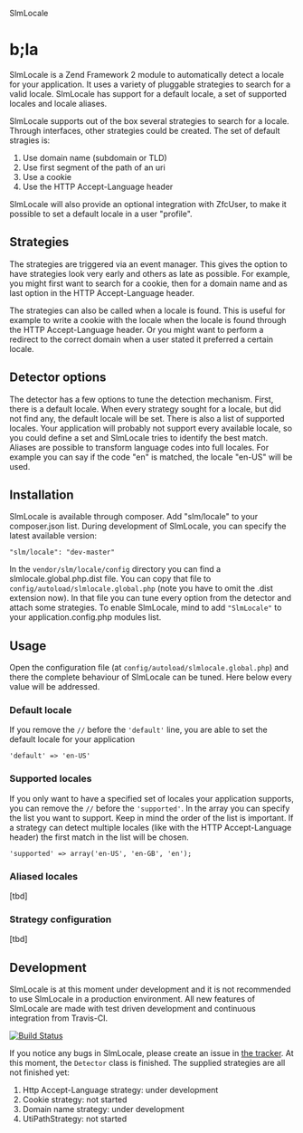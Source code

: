 SlmLocale

b;la
===
SlmLocale is a Zend Framework 2 module to automatically detect a locale for your application. It uses a variety of pluggable strategies to search for a valid locale. SlmLocale has support for a default locale, a set of supported locales and locale aliases.

SlmLocale supports out of the box several strategies to search for a locale. Through interfaces, other strategies could be created. The set of default stragies is:

 1. Use domain name (subdomain or TLD)
 3. Use first segment of the path of an uri
 4. Use a cookie
 5. Use the HTTP Accept-Language header

SlmLocale will also provide an optional integration with ZfcUser, to make it possible to set a default locale in a user "profile".

Strategies
---
The strategies are triggered via an event manager. This gives the option to have strategies look very early and others as late as possible. For example, you might first want to search for a cookie, then for a domain name and as last option in the HTTP Accept-Language header.

The strategies can also be called when a locale is found. This is useful for example to write a cookie with the locale when the locale is found through the HTTP Accept-Language header. Or you might want to perform a redirect to the correct domain when a user stated it preferred a certain locale.

Detector options
---
The detector has a few options to tune the detection mechanism. First, there is a default locale. When every strategy sought for a locale, but did not find any, the default locale will be set. There is also a list of supported locales. Your application will probably not support every available locale, so you could define a set and SlmLocale tries to identify the best match. Aliases are possible to transform language codes into full locales. For example you can say if the code "en" is matched, the locale "en-US" will be used.

Installation
---
SlmLocale is available through composer. Add "slm/locale" to your composer.json list. During development of SlmLocale, you can specify the latest available version:

    "slm/locale": "dev-master"

In the `vendor/slm/locale/config` directory you can find a slmlocale.global.php.dist file. You can copy that file to `config/autoload/slmlocale.global.php` (note you have to omit the .dist extension now). In that file you can tune every option from the detector and attach some strategies. To enable SlmLocale, mind to add `"SlmLocale"` to your application.config.php modules list.

Usage
---
Open the configuration file (at `config/autoload/slmlocale.global.php`) and there the complete behaviour of SlmLocale can be tuned. Here below every value will be addressed.

### Default locale
If you remove the `//` before the `'default'` line, you are able to set the default locale for your application

    'default' => 'en-US'

### Supported locales
If you only want to have a specified set of locales your application supports, you can remove the `//` before the `'supported'`. In the array you can specify the list you want to support. Keep in mind the order of the list is important. If a strategy can detect multiple locales (like with the HTTP Accept-Language header) the first match in the list will be chosen.

    'supported' => array('en-US', 'en-GB', 'en');

### Aliased locales
[tbd]

### Strategy configuration
[tbd]

Development
---
SlmLocale is at this moment under development and it is not recommended to use SlmLocale in a production environment. All new features of SlmLocale are made with test driven development and continuous integration from Travis-CI.

[![Build Status](https://secure.travis-ci.org/juriansluiman/SlmLocale.png?branch=master)](http://travis-ci.org/juriansluiman/SlmLocale)

If you notice any bugs in SlmLocale, please create an issue in [the tracker](https://github.com/juriansluiman/SlmLocale/issues). At this moment, the `Detector` class is finished. The supplied strategies are all not finished yet:

 1. Http Accept-Language strategy: under development
 2. Cookie strategy: not started
 3. Domain name strategy: under development
 5. UtiPathStrategy: not started
